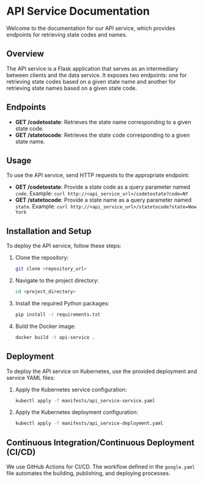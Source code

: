 # API Service Documentation

Welcome to the documentation for our API service, which provides endpoints for retrieving state codes and names.

## Overview

The API service is a Flask application that serves as an intermediary between clients and the data service. It exposes two endpoints: one for retrieving state codes based on a given state name and another for retrieving state names based on a given state code.

## Endpoints

- **GET /codetostate**: Retrieves the state name corresponding to a given state code.
- **GET /statetocode**: Retrieves the state code corresponding to a given state name.

## Usage

To use the API service, send HTTP requests to the appropriate endpoint:

- **GET /codetostate**: Provide a state code as a query parameter named `code`.
  Example: `curl http://<api_service_url>/codetostate?code=NY`
- **GET /statetocode**: Provide a state name as a query parameter named `state`.
  Example: `curl http://<api_service_url>/statetocode?state=New York`

## Installation and Setup

To deploy the API service, follow these steps:

1. Clone the repository:

    ```bash
    git clone <repository_url>
    ```

2. Navigate to the project directory:

    ```bash
    cd <project_directory>
    ```

3. Install the required Python packages:

    ```bash
    pip install -r requirements.txt
    ```

4. Build the Docker image:

    ```bash
    docker build -t api-service .
    ```

## Deployment

To deploy the API service on Kubernetes, use the provided deployment and service YAML files:

1. Apply the Kubernetes service configuration:

    ```bash
    kubectl apply -f manifests/api_service-service.yaml
    ```

2. Apply the Kubernetes deployment configuration:

    ```bash
    kubectl apply -f manifests/api_service-deployment.yaml
    ```

## Continuous Integration/Continuous Deployment (CI/CD)

We use GitHub Actions for CI/CD. The workflow defined in the `google.yaml` file automates the building, publishing, and deploying processes.
